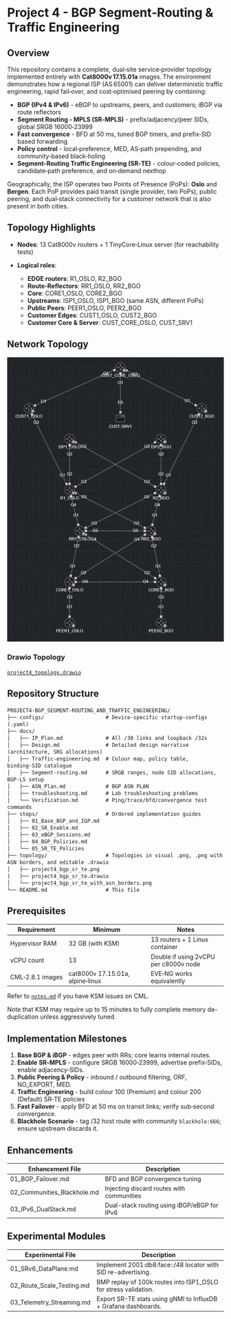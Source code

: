 # Project 4 - BGP Segment‑Routing & Traffic Engineering

## Overview

This repository contains a complete, dual‑site service‑provider topology implemented entirely with **Cat8000v 17.15.01a** images. The environment demonstrates how a regional ISP (AS 65001) can deliver deterministic traffic engineering, rapid fail‑over, and cost‑optimised peering by combining:

* **BGP (IPv4 & IPv6)** - eBGP to upstreams, peers, and customers; iBGP via route reflectors
* **Segment Routing - MPLS (SR‑MPLS)** - prefix/adjacency/peer SIDs, global SRGB 16000‑23999
* **Fast convergence** - BFD at 50 ms, tuned BGP timers, and prefix‑SID based forwarding
* **Policy control** - local‑preference, MED, AS‑path prepending, and community‑based black‑holing
* **Segment‑Routing Traffic Engineering (SR‑TE)** - colour‑coded policies, candidate‑path preference, and on‑demand nexthop

Geographically, the ISP operates two Points of Presence (PoPs): **Oslo** and **Bergen**. Each PoP provides paid transit (single provider, two PoPs), public peering, and dual‑stack connectivity for a customer network that is also present in both cities.

## Topology Highlights

* **Nodes**: 13 Cat8000v routers + 1 TinyCore‑Linux server (for reachability tests)
* **Logical roles**:

  * **EDGE routers**: R1_OSLO, R2_BGO
  * **Route‑Reflectors**: RR1_OSLO, RR2_BGO
  * **Core**: CORE1_OSLO, CORE2_BGO
  * **Upstreams**: ISP1_OSLO, ISP1_BGO (same ASN, different PoPs)
  * **Public Peers**: PEER1_OSLO, PEER2_BGO
  * **Customer Edges**: CUST1_OSLO, CUST2_BGO
  * **Customer Core & Server**: CUST_CORE_OSLO, CUST_SRV1

## Network Topology
![`Network Topology`](topology/project4_bgp_sr_te.png)

### Drawio Topology
[`project4_topology.drawio`](topology/project4_bgp_sr_te.drawio)  

## Repository Structure

```
PROJECT4-BGP_SEGMENT-ROUTING_AND_TRAFFIC_ENGINEERING/
├── configs/                    # Device‑specific startup‑configs (.yaml)
├── docs/
│   ├── IP_Plan.md              # All /30 links and loopback /32s
│   ├── Design.md               # Detailed design narrative (architecture, SRG allocations)
│   ├── Traffic-engineering.md  # Colour map, policy table, binding‑SID catalogue
│   ├── Segment-routing.md      # SRGB ranges, node SID allocations, BGP-LS setup
│   ├── ASN_Plan.md             # BGP ASN PLAN
│   ├── troubleshooting.md      # Lab troubleshooting problems
│   └── Verification.md         # Ping/trace/bfd/convergence test commands
├── steps/                      # Ordered implementation guides
│   ├── 01_Base_BGP_and_IGP.md
│   ├── 02_SR_Enable.md
│   ├── 03_eBGP_Sessions.md
│   ├── 04_BGP_Policies.md
│   └── 05_SR_TE_Policies
├── topology/                   # Topologies in visual .png, .png with ASN borders, and editable .drawio
│   ├── project4_bgp_sr_te.png
|   ├── project4_bgp_sr_te.drawio
│   └── project4_bgp_sr_te_with_asn_borders.png
└── README.md                   # This file
```

## Prerequisites

| Requirement      | Minimum                              | Notes                                  |
| ---------------- | ------------------------------------ | -------------------------------------- |
| Hypervisor RAM   | 32 GB (with KSM)                     | 13 routers + 1 Linux container         | 
| vCPU count       | 13                                   | Double if using 2vCPU per c8000v node  |
| CML‑2.8.1 images | cat8000v 17.15.01a, alpine‑linux     | EVE‑NG works equivalently              |

Refer to [`notes.md`](notes/notes.md) if you have KSM issues on CML.

Note that KSM may require up to 15 minutes to fully complete memory de-duplication unless aggressively tuned.

## Implementation Milestones

1. **Base BGP & iBGP** - edges peer with RRs; core learns internal routes.
2. **Enable SR‑MPLS** - configure SRGB 16000‑23999, advertise prefix‑SIDs, enable adjacency‑SIDs.
3. **Public Peering & Policy** - inbound / outbound filtering, ORF, NO_EXPORT, MED.
4. **Traffic Engineering** - build colour 100 (Premium) and colour 200 (Default) SR‑TE policies
5. **Fast Failover** - apply BFD at 50 ms on transit links; verify sub‑second convergence.
6. **Blackhole Scenario** - tag /32 host route with community `blackhole:666`; ensure upstream discards it.

## Enhancements

| Enhancement File            | Description                                        |
|-----------------------------|----------------------------------------------------|
| 01_BGP_Failover.md          | BFD and BGP convergence tuning                     |
| 02_Communities_Blackhole.md | Injecting discard routes with communities          |
| 03_IPv6_DualStack.md        | Dual-stack routing using iBGP/eBGP for IPv6        |

## Experimental Modules

| Experimental File          | Description                                                           |
|----------------------------|-----------------------------------------------------------------------|
| 01_SRv6_DataPlane.md       | Implement 2001:db8:face::/48 locator with SID re-advertising.         |
| 02_Route_Scale_Testing.md  | BMP replay of 100k routes into ISP1_OSLO for stress validation.       |
| 03_Telemetry_Streaming.md  | Export SR-TE stats using gNMI to InfluxDB + Grafana dashboards.       |
